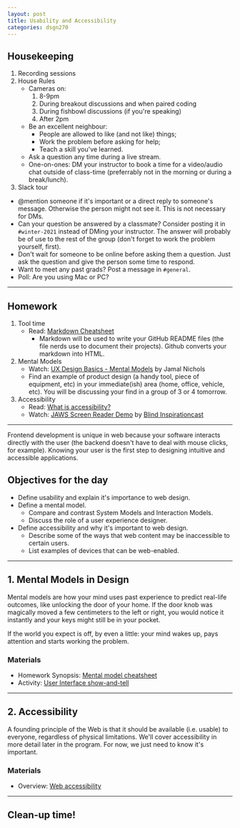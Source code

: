```yaml
---
layout: post
title: Usability and Accessibility
categories: dsgn270
---
```


## Housekeeping
1. Recording sessions
2. House Rules
    - Cameras on:
        1. 8-9pm
        2. During breakout discussions and when paired coding
        3. During fishbowl discussions (if you're speaking)
        4. After 2pm
    - Be an excellent neighbour:
        - People are allowed to like (and not like) things;
        - Work the problem before asking for help;
        - Teach a skill you've learned.
    - Ask a question any time during a live stream.
    - One-on-ones: DM your instructor to book a time for a video/audio chat outside of class-time (preferrably not in the morning or during a break/lunch).
3. Slack tour
  - @mention someone if it's important or a direct reply to someone's message. Otherwise the person might not see it. This is not necessary for DMs.
  - Can your question be answered by a classmate? Consider posting it in `#winter-2021` instead of DMing your instructor. The answer will probably be of use to the rest of the group (don't forget to work the problem yourself, first).
  - Don't wait for someone to be online before asking them a question. Just ask the question and give the person some time to respond.
  - Want to meet any past grads? Post a message in `#general`.
  - Poll: Are you using Mac or PC?

---

## Homework
1. Tool time
    - Read: [Markdown Cheatsheet](https://www.markdownguide.org/cheat-sheet/)
        - Markdown will be used to write your GitHub README files (the file nerds use to document their projects). Github converts your markdown into HTML.
2. Mental Models
    - Watch: [UX Design Basics - Mental Models](https://www.youtube.com/watch?v=9gM8K4ooavY) by Jamal Nichols
    - Find an example of product design (a handy tool, piece of equipment, etc) in your immediate(ish) area (home, office, vehicle, etc). You will be discussing your find in a group of 3 or 4 tomorrow.
3. Accessibility
    - Read: [What is accessibility?](https://developer.mozilla.org/en-US/docs/Learn/Accessibility/What_is_accessibility)
    - Watch: [JAWS Screen Reader Demo](https://youtu.be/2PMuBQ7LyOw) by [Blind Inspirationcast](https://www.youtube.com/channel/UCKHMrCSX3thkIsb3oDD_aJw)

---

Frontend development is unique in web because your software interacts directly with the user (the backend doesn't have to deal with mouse clicks, for example). Knowing your user is the first step to designing intuitive and accessible applications.

## Objectives for the day
- Define usability and explain it's importance to web design.
- Define a mental model.
  - Compare and contrast System Models and Interaction Models.
  - Discuss the role of a user experience designer.
- Define accessibility and why it's important to web design.
  - Describe some of the ways that web content may be inaccessible to certain users.
  - List examples of devices that can be web-enabled.

---

## 1. Mental Models in Design
Mental models are how your mind uses past experience to predict real-life outcomes, like unlocking the door of your home. If the door knob was magically moved a few centimeters to the left or right, you would notice it instantly and your keys might still be in your pocket. 

If the world you expect is off, by even a little: your mind wakes up, pays attention and starts working the problem.

### Materials
- Homework Synopsis: [Mental model cheatsheet]({{site.baseurl}}/cheatsheets/design/mental-models)
- Activity: [User Interface show-and-tell]({{site.baseurl}}/cheatsheets/design/mental-models/#activities)

---

## 2. Accessibility
A founding principle of the Web is that it should be available (i.e. usable) to everyone, regardless of physical limitations. We'll cover accessibility in more detail later in the program. For now, we just need to know it's important.

### Materials
- Overview: [Web accessibility]({{site.baseurl}}/cheatsheets/accessibility)

---

## Clean-up time!